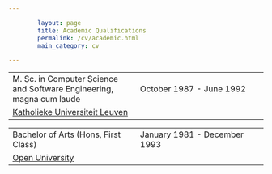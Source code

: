 ```yaml
---

        layout: page
        title: Academic Qualifications
        permalink: /cv/academic.html
        main_category: cv

---
```

<!-- KUL-->

<table width="100%">
	<col width="50%"/>
	<col width="50%"/>
	<tr class="function">
		<td>
			M. Sc. in Computer Science and Software Engineering,
			magna cum laude
		</td>
		<td>
			October 1987 - June 1992
		</td>
	</tr>
	<tr>
		<td>
			<a href="http://www.kuleuven.ac.be" target="_blank">Katholieke Universiteit Leuven</a>
		</td>
		<td>
		</td>
	</tr>
</table>

<!-- OU-->

<table width="100%">
	<col width="50%"/>
	<col width="50%"/>
	<tr class="function">
		<td>
			Bachelor of Arts (Hons, First Class)
		</td>
		<td>
			January 1981 - December 1993
		</td>
	</tr>
	<tr>
		<td>
			<a href="http://www.open.ac.uk" target="_blank">Open University</a>
		</td>
		<td>
		</td>
	</tr>
</table>


